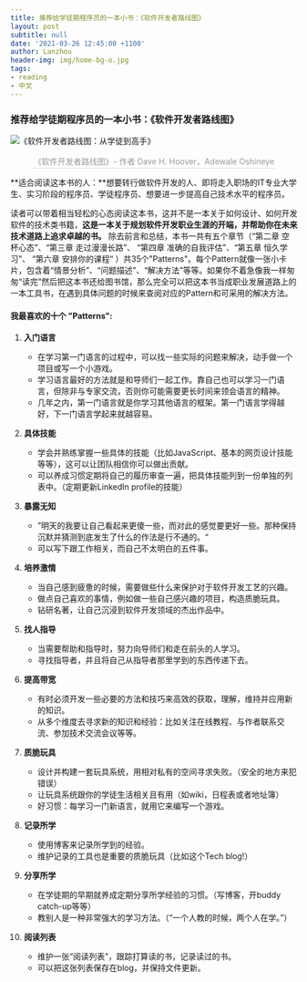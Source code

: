 ```yaml
---
title: 推荐给学徒期程序员的一本小书：《软件开发者路线图》
layout: post
subtitle: null
date: '2021-03-26 12:45:00 +1100'
author: Lanzhou
header-img: img/home-bg-o.jpg
tags:
- reading
- 中文
---
```


### 推荐给学徒期程序员的一本小书：《软件开发者路线图》

![《软件开发者路线图：从学徒到高手》](https://covers.booktopia.com.au/big/9781449379407/0000/apprenticeship-patterns.jpg)
<center><div style="color:orange; border-bottom: 1px solid #d9d9d9;
    display: inline-block;
    color: #999;
    padding: 2px;">《软件开发者路线图》- 作者 Dave H. Hoover，Adewale Oshineye</div></center>


**适合阅读这本书的人：**想要转行做软件开发的人、即将走入职场的IT专业大学生、实习阶段的程序员、学徒程序员、想要进一步提高自己技术水平的程序员。



读者可以带着相当轻松的心态阅读这本书，这并不是一本关于如何设计、如何开发软件的技术类书籍，**这是一本关于规划软件开发职业生涯的开端，并帮助你在未来技术道路上追求卓越的书。** 除去前言和总结，本书一共有五个章节（“第二章 空杯心态”、“第三章 走过漫漫长路”、 “第四章 准确的自我评估”、“第五章 恒久学习”、 “第六章 安排你的课程“ ）共35个"Patterns"。每个Pattern就像一张小卡片，包含着“情景分析”、“问题描述”、“解决方法”等等。如果你不着急像我一样匆匆“读完”然后把这本书还给图书馆，那么完全可以把这本书当成职业发展道路上的一本工具书，在遇到具体问题的时候来查阅对应的Pattern和可采用的解决方法。


#### 我最喜欢的十个 "Patterns":


1. **入门语言**
   - 在学习第一门语言的过程中，可以找一些实际的问题来解决，动手做一个项目或写一个小游戏。
   - 学习语言最好的方法就是和导师们一起工作。靠自己也可以学习一门语言，但除非与专家交流，否则你可能需要更长时间来领会语言的精神。
   - 几年之内，第一门语言就是你学习其他语言的框架。第一门语言学得越好，下一门语言学起来就越容易。
 
2. **具体技能**
   - 学会并熟练掌握一些具体的技能（比如JavaScript、基本的网页设计技能等等），这可以让团队相信你可以做出贡献。
   - 可以养成习惯定期将自己的履历审查一遍，把具体技能列到一份单独的列表中。（定期更新LinkedIn profile的技能）
 
3. **暴露无知**
   - ”明天的我要让自己看起来更傻一些，而对此的感觉要更好一些。那种保持沉默并猜测到底发生了什么的作法是行不通的。“
   - 可以写下跟工作相关，而自己不太明白的五件事。
 
4. **培养激情**
   - 当自己感到疲惫的时候，需要做些什么来保护对于软件开发工艺的兴趣。
   - 做点自己喜欢的事情，例如做一些自己感兴趣的项目，构造质脆玩具。
   - 钻研名著，让自己沉浸到软件开发领域的杰出作品中。

5. **找人指导**
   - 当需要帮助和指导时，努力向导师们和走在前头的人学习。
   - 寻找指导者，并且将自己从指导者那里学到的东西传递下去。

6. **提高带宽**
   - 有时必须开发一些必要的方法和技巧来高效的获取，理解，维持并应用新的知识。
   - 从多个维度去寻求新的知识和经验：比如关注在线教程、与作者联系交流、参加技术交流会议等等。
 
7. **质脆玩具**
   - 设计并构建一套玩具系统，用相对私有的空间寻求失败。（安全的地方来犯错误）
   - 让玩具系统跟你的学徒生活相关且有用（如wiki，日程表或者地址簿）
   - 好习惯：每学习一门新语言，就用它来编写一个游戏。
 
8. **记录所学**
   - 使用博客来记录所学到的经验。
   - 维护记录的工具也是重要的质脆玩具（比如这个Tech blog!）
 
9. **分享所学**
   - 在学徒期的早期就养成定期分享所学经验的习惯。（写博客，开buddy catch-up等等）
   - 教别人是一种非常强大的学习方法。（“一个人教的时候，两个人在学。”）

10. **阅读列表**
    - 维护一张“阅读列表”，跟踪打算读的书，记录读过的书。
    - 可以把这张列表保存在blog，并保持文件更新。
